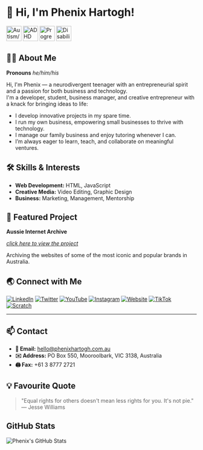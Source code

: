 # 👋 Hi, I'm Phenix Hartogh!
<img src="https://github.com/user-attachments/assets/85902ada-a861-46e2-ab5a-b6750622eeb9" alt="Autism/Neurodiversity Symbol" width="40" length="50"> <img src="https://upload.wikimedia.org/wikipedia/commons/1/1d/ADHD_Symbol.png" alt="ADHD Symbol" width="40" length="50"> <img src="https://c.files.bbci.co.uk/39CE/production/_119089741_pride3.jpg" alt="Progressive Pride Flag" width="40" length="50"> <img src="https://www.urevolution.com/cdn/shop/articles/disability-pride-flag-urevolution-1657016981498_5b3f7d54-a356-40ac-af6b-078b24bd7f0b_1200x1200.png?v=1741585555" alt="Disability Pride Flag" width="40" length="50"> 

## 🧑‍💻 About Me
**Pronouns** *he/him/his*

Hi, I'm Phenix — a neurodivergent teenager with an entrepreneurial spirit and a passion for both business and technology.  
I'm a developer, student, business manager, and creative entrepreneur with a knack for bringing ideas to life:

- I develop innovative projects in my spare time.
- I run my own business, empowering small businesses to thrive with technology.
- I manage our family business and enjoy tutoring whenever I can.
- I’m always eager to learn, teach, and collaborate on meaningful ventures.

## 🛠️ Skills & Interests
- **Web Development:** HTML, JavaScript
- **Creative Media:** Video Editing, Graphic Design
- **Business:** Marketing, Management, Mentorship

## 🚀 Featured Project
**Aussie Internet Archive**

[*click here to view the project*](https://aussieinternetarchive.com)

Archiving the websites of some of the most iconic and popular brands in Australia.

## 🌏 Connect with Me
[![LinkedIn](https://img.shields.io/badge/LinkedIn-Phenix%20Hartogh-blue?logo=linkedin)]((https://au.linkedin.com/in/phenix-hartogh-a4b546321))
[![Twitter](https://img.shields.io/badge/Twitter-@PhenByte-1da1f2?logo=twitter)](https://twitter.com/PhenByte)
[![YouTube](https://img.shields.io/badge/YouTube-Ph3n%20H-ff0000?logo=youtube)](https://www.youtube.com/@Ph3nH)
[![Instagram](https://img.shields.io/badge/Instagram-@bunningssizzle-e4405f?logo=instagram)](https://www.instagram.com/bunningssizzle)
[![Website](https://img.shields.io/badge/Website-phenixhartogh.com.au-14a800?logo=google-chrome)](https://phenixhartogh.com.au)
[![TikTok](https://img.shields.io/badge/TikTok-@Ph3nH-000000?logo=tiktok)](https://www.tiktok.com/@ph3nh)
[![Scratch](https://img.shields.io/badge/Scratch-PhenixHartogh-fca311?logo=scratch)](https://scratch.mit.edu/users/PhenixHartogh/)

---

## 📫 Contact
- **📧 Email:** hello@phenixhartogh.com.au
- **✉️ Address:** PO Box 550, Mooroolbark, VIC 3138, Australia
- **🖨️ Fax:** +61 3 8777 2721

## 💡 Favourite Quote
> "Equal rights for others doesn't mean less rights for you. It's not pie."  
> — Jesse Williams

## GitHub Stats
![Phenix's GitHub Stats](https://github-readme-stats.vercel.app/api?username=PhenixHartogh&show_icons=true&theme=radical)
